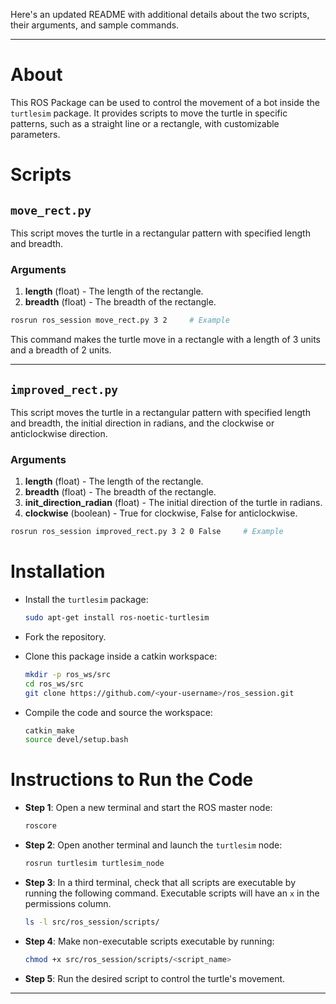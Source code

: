 Here's an updated README with additional details about the two scripts, their arguments, and sample commands.

---

# About

This ROS Package can be used to control the movement of a bot inside the `turtlesim` package. It provides scripts to move the turtle in specific patterns, such as a straight line or a rectangle, with customizable parameters.

# Scripts

## `move_rect.py`

This script moves the turtle in a rectangular pattern with specified length and breadth.

### Arguments

1. **length** (float) - The length of the rectangle.
2. **breadth** (float) - The breadth of the rectangle.

```bash
rosrun ros_session move_rect.py 3 2     # Example
```

This command makes the turtle move in a rectangle with a length of 3 units and a breadth of 2 units.

---

## `improved_rect.py`
This script moves the turtle in a rectangular pattern with specified length and breadth, the initial direction in radians, and the clockwise or anticlockwise direction.

### Arguments
1. **length** (float) - The length of the rectangle.
2. **breadth** (float) - The breadth of the rectangle.
3. **init_direction_radian** (float) - The initial direction of the turtle in radians.
4. **clockwise** (boolean) - True for clockwise, False for anticlockwise.

```bash
rosrun ros_session improved_rect.py 3 2 0 False     # Example
```

# Installation

- Install the `turtlesim` package:

    ```bash
    sudo apt-get install ros-noetic-turtlesim
    ```

- Fork the repository.
- Clone this package inside a catkin workspace:

    ```bash
    mkdir -p ros_ws/src 
    cd ros_ws/src
    git clone https://github.com/<your-username>/ros_session.git
    ```

- Compile the code and source the workspace:

    ```bash
    catkin_make
    source devel/setup.bash
    ```

# Instructions to Run the Code

- **Step 1**: Open a new terminal and start the ROS master node:

    ```bash
    roscore
    ```

- **Step 2**: Open another terminal and launch the `turtlesim` node:

    ```bash
    rosrun turtlesim turtlesim_node
    ```

- **Step 3**: In a third terminal, check that all scripts are executable by running the following command. Executable scripts will have an `x` in the permissions column.

    ```bash
    ls -l src/ros_session/scripts/
    ```

- **Step 4**: Make non-executable scripts executable by running:

    ```bash
    chmod +x src/ros_session/scripts/<script_name>
    ```

- **Step 5**: Run the desired script to control the turtle's movement.

---
